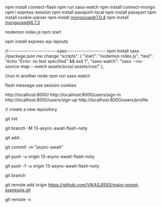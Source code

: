 
npm install connect-flash
npm run sass-watch
npm install connect-mongo
npm i express-session
npm install passport-local
npm install passport
npm install cookie-parser
npm install mongoose@7.0.4
npm install mongoose@6.7.3

nodemon index.js
npm start

npm install express-ejs-layouts

//-------------------------sass--------------------
npm install sass
//package.json me change
"scripts": {
"start": "nodemon index.js",
"test": "echo \"Error: no test specified\" && exit 1",
"sass-watch": "sass --no-source-map --watch assets/scss/:assets/css/"
},

//run in another node
npm run sass-watch


flash message use session cookies

http://localhost:8000/
http://localhost:8000/users/sign-in
http://localhost:8000/users/sign-up
http://localhost:8000/users/profile

// create a new repository

git init

git branch -M 13-async-await-flash-noty

git add .

git commit -m "async-await"

git push -u origin 13-async-await-flash-noty

git push -f -u origin 13-async-await-flash-noty

git branch

git remote add origin https://github.com/VIKASJI593/major-projet-expressjs.git

git remote -v
